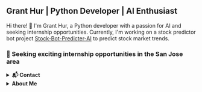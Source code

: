 ## Grant Hur | Python Developer | AI Enthusiast

Hi there! 👋 I'm Grant Hur, a Python developer with a passion for AI and seeking internship opportunities. Currently, I'm working on a stock predictor bot project [Stock-Bot-Predicter-AI](https://github.com/gran4/Stock-Bot-Predicter-AI) to predict stock market trends.

### 🤝 Seeking exciting internship opportunities in the San Jose area

<details>
<summary><strong>📬 Contact</strong></summary>

- 📧 Email: fifttim@gmail.com
- 🙄 Patreon: https://www.patreon.com/GrantHur
- 🌐 Personal Website: Coming soon

</details>


<details>
  <summary><strong>About Me</strong></summary>
- 📍 Location: San Jose, CA, US
- 🌱 Currently, I'm building an open sourced AI stock bot
- ❓ I love spicy food and food in general.
<details>

<details>
<summary><strong>GitHub Stats</strong></summary>
<!-- Replace 'gran4' with your GitHub username -->

[![Grant's GitHub Stats](https://github-readme-stats.vercel.app/api?username=gran4&show_icons=true&count_private=true&hide=prs,contribs&theme=radical)](https://github.com/anuraghazra/github-readme-stats)

[![Languages Used](https://github-readme-stats.vercel.app/api/top-langs/?username=gran4&layout=compact&hide=html,css&theme=radical)](https://github.com/anuraghazra/github-readme-stats)


</details>

<details>
<summary><strong>🔧 Projects & Collaborations</strong></summary>

- 💻 I'm actively seeking collaboration on game(🎮)/and or AI(🤖) development(🏗️) projects.
- 📚 Check out my other projects and contributions on [GitHub](https://github.com/gran4).

</details>

<details>
<summary><strong>🏗️ Active project</strong></summary>

- [Stock-Bot-Predicter-AI](https://github.com/gran4/Stock-Bot-Predicter-AI)
  + Open sourced and Quality

</details>
